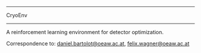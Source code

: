 *******************
CryoEnv
*******************

A reinforcement learning environment for detector optimization.

Correspondence to: daniel.bartolot@oeaw.ac.at, felix.wagner@oeaw.ac.at